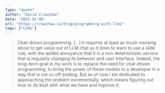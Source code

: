 ```yaml
---
type: "quote"
author: "David Crawshaw"
date: "2025-01-06"
url: "https://crawshaw.io/blog/programming-with-llms"
tags: ["LLMs"]
---
```


> Chat-driven programming. [...] It requires at least as much messing about to get value out of LLM chat as it does to learn to use a slide rule, with the added annoyance that it is a non-deterministic service that is regularly changing its behavior and user interface. Indeed, the long-term goal in my work is to replace the need for chat-driven programming, to bring the power of these models to a developer in a way that is not so off-putting. But as of now I am dedicated to approaching the problem incrementally, which means figuring out how to do best with what we have and improve it.